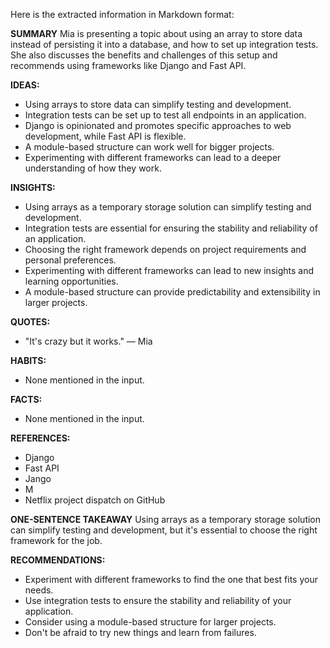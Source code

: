 Here is the extracted information in Markdown format:

**SUMMARY**
Mia is presenting a topic about using an array to store data instead of persisting it into a database, and how to set up integration tests. She also discusses the benefits and challenges of this setup and recommends using frameworks like Django and Fast API.

**IDEAS:**
* Using arrays to store data can simplify testing and development.
* Integration tests can be set up to test all endpoints in an application.
* Django is opinionated and promotes specific approaches to web development, while Fast API is flexible.
* A module-based structure can work well for bigger projects.
* Experimenting with different frameworks can lead to a deeper understanding of how they work.

**INSIGHTS:**
* Using arrays as a temporary storage solution can simplify testing and development.
* Integration tests are essential for ensuring the stability and reliability of an application.
* Choosing the right framework depends on project requirements and personal preferences.
* Experimenting with different frameworks can lead to new insights and learning opportunities.
* A module-based structure can provide predictability and extensibility in larger projects.

**QUOTES:**
* "It's crazy but it works."
— Mia

**HABITS:**
* None mentioned in the input.

**FACTS:**
* None mentioned in the input.

**REFERENCES:**
* Django
* Fast API
* Jango
* M
* Netflix project dispatch on GitHub

**ONE-SENTENCE TAKEAWAY**
Using arrays as a temporary storage solution can simplify testing and development, but it's essential to choose the right framework for the job.

**RECOMMENDATIONS:**
* Experiment with different frameworks to find the one that best fits your needs.
* Use integration tests to ensure the stability and reliability of your application.
* Consider using a module-based structure for larger projects.
* Don't be afraid to try new things and learn from failures.

